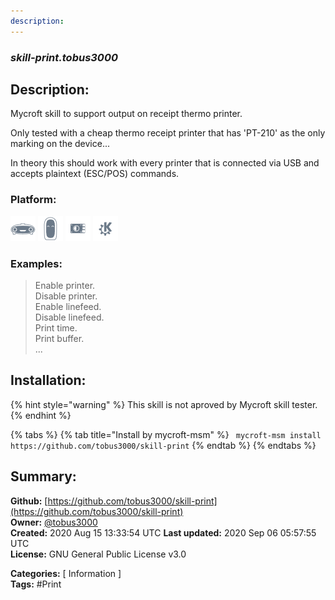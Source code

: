 ```yaml
---
description: 
---
```


### _skill-print.tobus3000_  
## Description:  
Mycroft skill to support output on receipt thermo printer.

Only tested with a cheap thermo receipt printer that has 'PT-210' as the only marking on the device...

In theory this should work with every printer that is connected via USB and accepts plaintext (ESC/POS) commands.  
  
  
### Platform:  
 ![Mark I](../.gitbook/assets/mark-1-icon.png)  ![Mark II](../.gitbook/assets/mark-2-icon.png)  ![Picroft](../.gitbook/assets/picroft-icon.png)  ![plasmoid](../.gitbook/assets/kde.png)   
### Examples:  
> Enable printer.  
> Disable printer.  
> Enable linefeed.  
> Disable linefeed.  
> Print time.  
> Print buffer.  
> ...  
  
## Installation:  
{% hint style="warning" %}
This skill is not aproved by Mycroft skill tester.
{% endhint %}
    
{% tabs %}
{% tab title="Install by mycroft-msm" %}
``` mycroft-msm install https://github.com/tobus3000/skill-print```
{% endtab %}
  {% endtabs %}
    
## Summary:  
**Github:** [https://github.com/tobus3000/skill-print](https://github.com/tobus3000/skill-print)  
**Owner:** [@tobus3000](https://github.com/tobus3000)  
**Created:** 2020 Aug 15 13:33:54 UTC  **Last updated:** 2020 Sep 06 05:57:55 UTC  
**License:** GNU General Public License v3.0  
  
**Categories:** [ Information ]   
**Tags:** \#Print   
